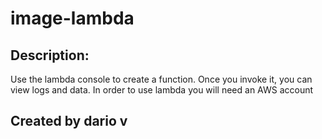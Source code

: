 # image-lambda

## Description:
Use the lambda console to create a function. Once you invoke it, you can view logs and data. In order to use lambda you will need an AWS account

## Created by dario v
